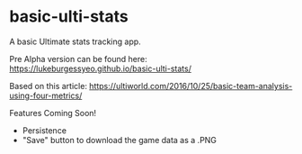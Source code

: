 # basic-ulti-stats
A basic Ultimate stats tracking app.


Pre Alpha version can be found here: https://lukeburgessyeo.github.io/basic-ulti-stats/

Based on this article: https://ultiworld.com/2016/10/25/basic-team-analysis-using-four-metrics/


Features Coming Soon!
- Persistence
- "Save" button to download the game data as a .PNG
